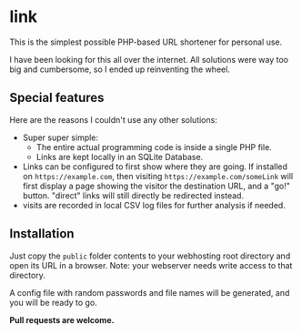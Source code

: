 # link

This is the simplest possible PHP-based URL shortener for personal use.

I have been looking for this all over the internet. All solutions were way too big and cumbersome, so I ended up reinventing the wheel.

## Special features

Here are the reasons I couldn't use any other solutions:
- Super super simple:
    - The entire actual programming code is inside a single PHP file.
    - Links are kept locally in an SQLite Database.
- Links can be configured to first show where they are going. If installed on `https://example.com`, then visiting `https://example.com/someLink` will first display a page showing the visitor the destination URL, and a "go!" button. "direct" links will still directly be redirected instead.
- visits are recorded in local CSV log files for further analysis if needed.

## Installation

Just copy the `public` folder contents to your webhosting root directory and open its URL in a browser. Note: your webserver needs write access to that directory.

A config file with random passwords and file names will be generated, and you will be ready to go.

**Pull requests are welcome.**
